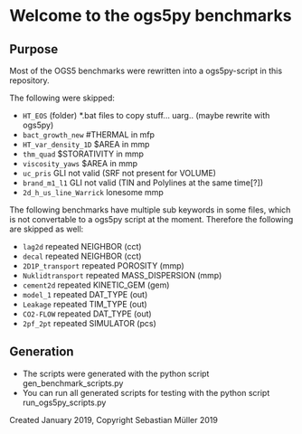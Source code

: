 Welcome to the ogs5py benchmarks
================================

Purpose
-------
Most of the OGS5 benchmarks were rewritten into a ogs5py-script in this repository.

The following were skipped:

+ `HT_EOS`   (folder) \*.bat files to copy stuff... uarg.. (maybe rewrite with ogs5py)
+ `bact_growth_new`    #THERMAL in mfp
+ `HT_var_density_1D`    $AREA in mmp
+ `thm_quad`    $STORATIVITY in mmp
+ `viscosity_yaws`    $AREA in mmp
+ `uc_pris`    GLI not valid (SRF not present for VOLUME)
+ `brand_m1_l1`    GLI not valid (TIN and Polylines at the same time[?])
+ `2d_h_us_line_Warrick`    lonesome mmp

The following benchmarks have multiple sub keywords in some files, which is
not convertable to a ogs5py script at the moment. Therefore the following are skipped as well:

+ `lag2d`    repeated NEIGHBOR (cct)
+ `decal`    repeated NEIGHBOR (cct)
+ `2D1P_transport`    repeated POROSITY (mmp)
+ `Nuklidtransport`    repeated MASS_DISPERSION (mmp)
+ `cement2d`    repeated KINETIC_GEM (gem)
+ `model_1`    repeated DAT_TYPE (out)
+ `Leakage`    repeated TIM_TYPE (out)
+ `CO2-FLOW`    repeated DAT_TYPE (out)
+ `2pf_2pt`    repeated SIMULATOR (pcs)


Generation
----------

+ The scripts were generated with the python script
      gen_benchmark_scripts.py
+ You can run all generated scripts for testing with the python script
      run_ogs5py_scripts.py


Created January 2019, Copyright Sebastian Müller 2019
